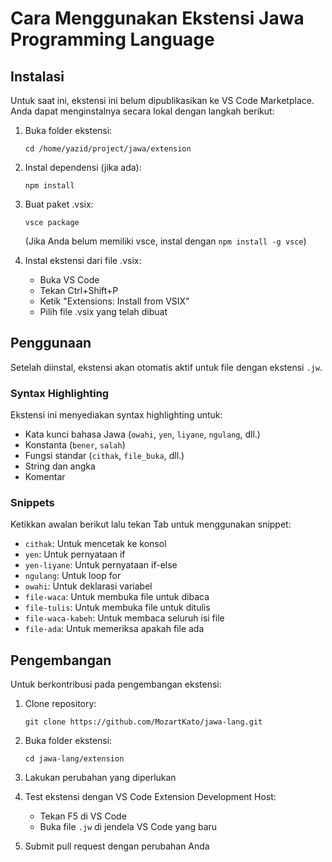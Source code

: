 # Cara Menggunakan Ekstensi Jawa Programming Language

## Instalasi

Untuk saat ini, ekstensi ini belum dipublikasikan ke VS Code Marketplace. Anda dapat menginstalnya secara lokal dengan langkah berikut:

1. Buka folder ekstensi:
   ```
   cd /home/yazid/project/jawa/extension
   ```

2. Instal dependensi (jika ada):
   ```
   npm install
   ```

3. Buat paket .vsix:
   ```
   vsce package
   ```
   (Jika Anda belum memiliki vsce, instal dengan `npm install -g vsce`)

4. Instal ekstensi dari file .vsix:
   - Buka VS Code
   - Tekan Ctrl+Shift+P
   - Ketik "Extensions: Install from VSIX"
   - Pilih file .vsix yang telah dibuat

## Penggunaan

Setelah diinstal, ekstensi akan otomatis aktif untuk file dengan ekstensi `.jw`.

### Syntax Highlighting

Ekstensi ini menyediakan syntax highlighting untuk:
- Kata kunci bahasa Jawa (`owahi`, `yen`, `liyane`, `ngulang`, dll.)
- Konstanta (`bener`, `salah`)
- Fungsi standar (`cithak`, `file_buka`, dll.)
- String dan angka
- Komentar

### Snippets

Ketikkan awalan berikut lalu tekan Tab untuk menggunakan snippet:
- `cithak`: Untuk mencetak ke konsol
- `yen`: Untuk pernyataan if
- `yen-liyane`: Untuk pernyataan if-else
- `ngulang`: Untuk loop for
- `owahi`: Untuk deklarasi variabel
- `file-waca`: Untuk membuka file untuk dibaca
- `file-tulis`: Untuk membuka file untuk ditulis
- `file-waca-kabeh`: Untuk membaca seluruh isi file
- `file-ada`: Untuk memeriksa apakah file ada

## Pengembangan

Untuk berkontribusi pada pengembangan ekstensi:

1. Clone repository:
   ```
   git clone https://github.com/MozartKato/jawa-lang.git
   ```

2. Buka folder ekstensi:
   ```
   cd jawa-lang/extension
   ```

3. Lakukan perubahan yang diperlukan

4. Test ekstensi dengan VS Code Extension Development Host:
   - Tekan F5 di VS Code
   - Buka file `.jw` di jendela VS Code yang baru

5. Submit pull request dengan perubahan Anda
